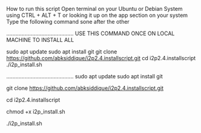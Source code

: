 How to run this script
Open terminal on your Ubuntu or Debian System using CTRL + ALT + T or looking it up on the app section on your system
Type the following command sone after the other

............................................
USE THIS COMMAND ONCE ON LOCAL MACHINE TO INSTALL ALL

sudo apt update
sudo apt install git
git clone https://github.com/abksiddique/i2p2.4.installscript.git
cd i2p2.4.installscript
./i2p_install.sh

............................................
sudo apt update
sudo apt install git

git clone https://github.com/abksiddique/i2p2.4.installscript.git

cd i2p2.4.installscript

chmod +x i2p_install.sh

./i2p_install.sh
